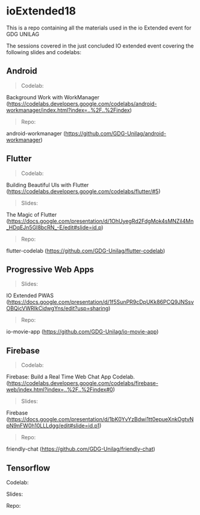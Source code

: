# ioExtended18
This is a repo containing all the materials used in the io Extended event for GDG UNILAG

The sessions covered in the just concluded IO extended event covering the following slides and codelabs:

## Android

> Codelab: 

Background Work with WorkManager (https://codelabs.developers.google.com/codelabs/android-workmanager/index.html?index=..%2F..%2Findex)

> Repo: 

android-workmanager (https://github.com/GDG-Unilag/android-workmanager)


## Flutter

> Codelab: 

Building Beautiful UIs with Flutter (https://codelabs.developers.google.com/codelabs/flutter/#5)

> Slides:

The Magic of Flutter (https://docs.google.com/presentation/d/1OhUyegRd2FdgMok4sMNZil4Mn_HDqEJn5GI8bcRN_-E/edit#slide=id.p)

> Repo: 

flutter-codelab (https://github.com/GDG-Unilag/flutter-codelab)

## Progressive Web Apps

> Slides: 

IO Extended PWAS (https://docs.google.com/presentation/d/1f5SunPR9cDpUKk86PCQ9JNSsvOBQicVWRIkCidwgYns/edit?usp=sharing)

> Repo: 

io-movie-app (https://github.com/GDG-Unilag/io-movie-app)

## Firebase

> Codelab: 

Firebase: Build a Real Time Web Chat App Codelab. (https://codelabs.developers.google.com/codelabs/firebase-web/index.html?index=..%2F..%2Findex#0)

> Slides: 

Firebase (https://docs.google.com/presentation/d/1bK0YvYzBdwi1tt0epueXnkOgtvNpN9nFW0h10LLLdgg/edit#slide=id.p1)

> Repo: 

friendly-chat (https://github.com/GDG-Unilag/friendly-chat)

## Tensorflow

Codelab: 

Slides:

Repo: 



